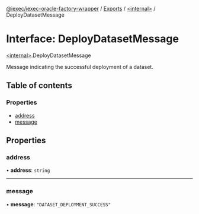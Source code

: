 [@iexec/iexec-oracle-factory-wrapper](../README.md) / [Exports](../modules.md) / [\<internal\>](../modules/internal_.md) / DeployDatasetMessage

# Interface: DeployDatasetMessage

[\<internal\>](../modules/internal_.md).DeployDatasetMessage

Message indicating the successful deployment of a dataset.

## Table of contents

### Properties

- [address](internal_.DeployDatasetMessage.md#address)
- [message](internal_.DeployDatasetMessage.md#message)

## Properties

### address

• **address**: `string`

___

### message

• **message**: ``"DATASET_DEPLOYMENT_SUCCESS"``
